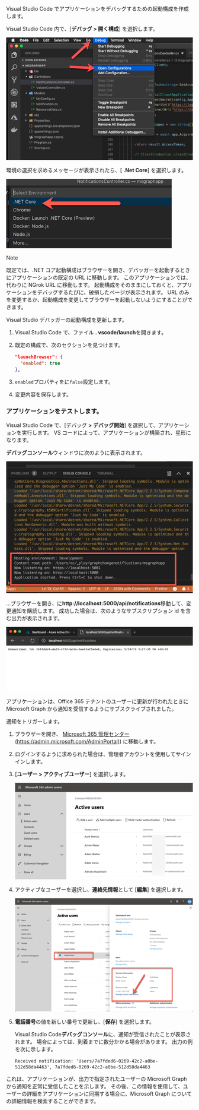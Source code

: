 <!-- markdownlint-disable MD002 MD041 -->

Visual Studio Code でアプリケーションをデバッグするための起動構成を作成します。

Visual Studio Code 内で、[**デバッグ > 開く構成**] を選択します。

  ![Screencast の VS コードを開く起動構成](./images/vscode-debugapp-01.png)

環境の選択を求めるメッセージが表示されたら、[ **.Net Core**] を選択します。

  ![Screencast of VS Code .NET Core の起動構成を作成する](./images/vscode-debugapp-02.png)

> [!NOTE]
> 既定では、.NET コア起動構成はブラウザーを開き、デバッガーを起動するときにアプリケーションの既定の URL に移動します。 このアプリケーションでは、代わりに NGrok URL に移動します。 起動構成をそのままにしておくと、アプリケーションをデバッグするたびに、破損したページが表示されます。 URL のみを変更するか、起動構成を変更してブラウザーを起動しないようにすることができます。

Visual Studio デバッガーの起動構成を更新します。

  1. Visual Studio Code で、ファイル **. vscode/launch**を開きます。
  1. 既定の構成で、次のセクションを見つけます。

      ```json
      "launchBrowser": {
        "enabled": true
      },
      ```

  1. `enabled`プロパティをに`false`設定します。
  1. 変更内容を保存します。

### <a name="test-the-application"></a>アプリケーションをテストします。

Visual Studio Code で、[デバッグ **> デバッグ開始**] を選択して、アプリケーションを実行します。 VS コードによって、アプリケーションが構築され、星形になります。

**デバッグコンソール**ウィンドウに次のように表示されます。

![VS コードデバッグコンソールのスクリーンショット](./images/vscode-debugapp-03.png)

...ブラウザーを開き、に**http://localhost:5000/api/notifications**移動して、変更通知を購読します。 成功した場合は、次のようなサブスクリプション id を含む出力が表示されます。

![正常なサブスクリプションのスクリーンショット](./images/vscode-debugapp-04.png)

アプリケーションは、Office 365 テナントのユーザーに更新が行われたときに Microsoft Graph から通知を受信するようにサブスクライブされました。

通知をトリガーします。

1. ブラウザーを開き、 [Microsoft 365 管理センター (https://admin.microsoft.com/AdminPortal)](https://admin.microsoft.com/AdminPortal)) に移動します。
1. ログインするように求められた場合は、管理者アカウントを使用してサインインします。
1. [**ユーザー > アクティブユーザー**] を選択します。

    ![Microsoft 365 管理センターのスクリーンショット](./images/vscode-debugapp-05.png)

1. アクティブなユーザーを選択し、**連絡先情報**として [**編集**] を選択します。

    ![ユーザーの詳細を示すスクリーンショット](./images/vscode-debugapp-06.png)

1. **電話番号**の値を新しい番号で更新し、[**保存**] を選択します。

    Visual Studio Code**デバッグコンソール**に、通知が受信されたことが表示されます。 場合によっては、到着までに数分かかる場合があります。 出力の例を次に示します。

    ```shell
    Received notification: 'Users/7a7fded6-0269-42c2-a0be-512d58da4463', 7a7fded6-0269-42c2-a0be-512d58da4463
    ```

これは、アプリケーションが、出力で指定されたユーザーの Microsoft Graph から通知を正常に受信したことを示します。 その後、この情報を使用して、ユーザーの詳細をアプリケーションに同期する場合に、Microsoft Graph についての詳細情報を検索することができます。